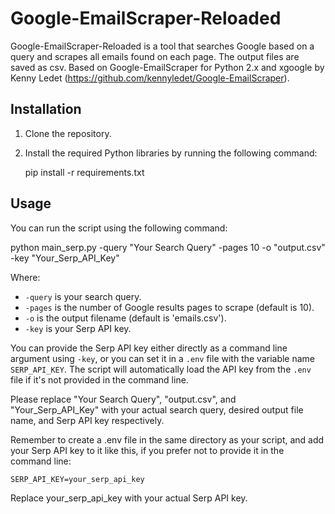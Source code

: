 # Google-EmailScraper-Reloaded

Google-EmailScraper-Reloaded is a tool that searches Google based on a query and scrapes all emails found on each page. The output files are saved as csv. Based on Google-EmailScraper for Python 2.x and xgoogle by Kenny Ledet (https://github.com/kennyledet/Google-EmailScraper).

## Installation

1. Clone the repository.
2. Install the required Python libraries by running the following command:

    pip install -r requirements.txt


## Usage

You can run the script using the following command:

python main_serp.py -query "Your Search Query" -pages 10 -o "output.csv" -key "Your_Serp_API_Key"


Where:

- `-query` is your search query.
- `-pages` is the number of Google results pages to scrape (default is 10).
- `-o` is the output filename (default is 'emails.csv').
- `-key` is your Serp API key.

You can provide the Serp API key either directly as a command line argument using `-key`, or you can set it in a `.env` file with the variable name `SERP_API_KEY`. The script will automatically load the API key from the `.env` file if it's not provided in the command line.

Please replace "Your Search Query", "output.csv", and "Your_Serp_API_Key" with your actual search query, desired output file name, and Serp API key respectively.

Remember to create a .env file in the same directory as your script, and add your Serp API key to it like this, if you prefer not to provide it in the command line:

    SERP_API_KEY=your_serp_api_key
    
Replace your_serp_api_key with your actual Serp API key.
